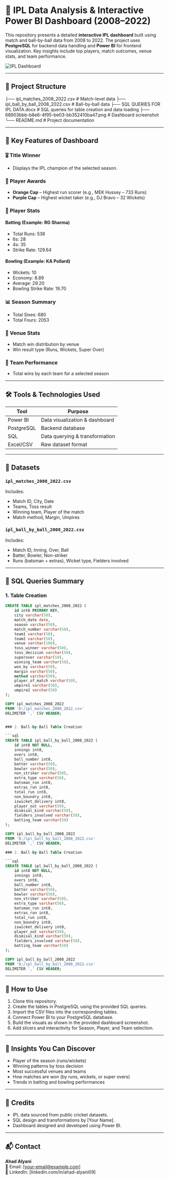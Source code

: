 # 🏏 IPL Data Analysis & Interactive Power BI Dashboard (2008–2022)

This repository presents a detailed **interactive IPL dashboard** built using match and ball-by-ball data from 2008 to 2022. The project uses **PostgreSQL** for backend data handling and **Power BI** for frontend visualization. Key insights include top players, match outcomes, venue stats, and team performance.

![IPL Dashboard](./68903bbb-b8e6-4f95-be03-bb352410ba47.png)

---

## 📁 Project Structure

├── ipl_matches_2008_2022.csv # Match-level data
├── ipl_ball_by_ball_2008_2022.csv # Ball-by-ball data
├── SQL QUERIES FOR IPL DATA.docx # SQL queries for table creation and data loading
├── 68903bbb-b8e6-4f95-be03-bb352410ba47.png # Dashboard screenshot
└── README.md # Project documentation


---

## 🎯 Key Features of Dashboard

### 🎖️ Title Winner
- Displays the IPL champion of the selected season.

### 🧢 Player Awards
- **Orange Cap** – Highest run scorer (e.g., MEK Hussey – 733 Runs)
- **Purple Cap** – Highest wicket taker (e.g., DJ Bravo – 32 Wickets)

### 🏏 Player Stats
#### Batting (Example: RG Sharma)
- Total Runs: 538  
- 6s: 28  
- 4s: 35  
- Strike Rate: 129.64  

#### Bowling (Example: KA Pollard)
- Wickets: 10  
- Economy: 8.89  
- Average: 29.20  
- Bowling Strike Rate: 19.70  

### 📊 Season Summary
- Total Sixes: 680  
- Total Fours: 2053  

### 📍 Venue Stats
- Match win distribution by venue
- Win result type (Runs, Wickets, Super Over)

### 🧮 Team Performance
- Total wins by each team for a selected season

---

## 🛠️ Tools & Technologies Used

| Tool           | Purpose                        |
|----------------|-------------------------------|
| Power BI       | Data visualization & dashboard |
| PostgreSQL     | Backend database               |
| SQL            | Data querying & transformation |
| Excel/CSV      | Raw dataset format             |

---

## 📂 Datasets

### `ipl_matches_2008_2022.csv`
Includes:
- Match ID, City, Date
- Teams, Toss result
- Winning team, Player of the match
- Match method, Margin, Umpires

### `ipl_ball_by_ball_2008_2022.csv`
Includes:
- Match ID, Inning, Over, Ball
- Batter, Bowler, Non-striker
- Runs (batsman + extras), Wicket type, Fielders involved

---

## 🧾 SQL Queries Summary

### 1. Table Creation

```sql
CREATE TABLE ipl_matches_2008_2022 (
    id int8 PRIMARY KEY,
    city varchar(50),
    match_date date,
    season varchar(50),
    match_number varchar(50),
    team1 varchar(50),
    team2 varchar(50),
    venue varchar(100),
    toss_winner varchar(50),
    toss_decision varchar(50),
    superover varchar(50),
    winning_team varchar(50),
    won_by varchar(50),
    margin varchar(50),
    method varchar(50),
    player_of_match varchar(50),
    umpire1 varchar(50),
    umpire2 varchar(50)
);

COPY ipl_matches_2008_2022 
FROM 'D:/ipl_matches_2008_2022.csv' 
DELIMITER ',' CSV HEADER;


### 2. Ball-by-Ball Table Creation

```sql
CREATE TABLE ipl_ball_by_ball_2008_2022 (
    id int8 NOT NULL,
    innings int8,
    overs int8,
    ball_number int8,
    batter varchar(50),
    bowler varchar(50),
    non_striker varchar(50),
    extra_type varchar(50),
    batsman_run int8,
    extras_run int8,
    total_run int8,
    non_boundry int8,
    iswicket_delivery int8,
    player_out varchar(50),
    dismisal_kind varchar(50),
    fielders_involved varchar(50),
    batting_team varchar(50)
);

COPY ipl_ball_by_ball_2008_2022 
FROM 'D:/ipl_ball_by_ball_2008_2022.csv' 
DELIMITER ',' CSV HEADER;

### 2. Ball-by-Ball Table Creation

```sql
CREATE TABLE ipl_ball_by_ball_2008_2022 (
    id int8 NOT NULL,
    innings int8,
    overs int8,
    ball_number int8,
    batter varchar(50),
    bowler varchar(50),
    non_striker varchar(50),
    extra_type varchar(50),
    batsman_run int8,
    extras_run int8,
    total_run int8,
    non_boundry int8,
    iswicket_delivery int8,
    player_out varchar(50),
    dismisal_kind varchar(50),
    fielders_involved varchar(50),
    batting_team varchar(50)
);

COPY ipl_ball_by_ball_2008_2022 
FROM 'D:/ipl_ball_by_ball_2008_2022.csv' 
DELIMITER ',' CSV HEADER;
```

---

## 🚀 How to Use

1. Clone this repository.
2. Create the tables in PostgreSQL using the provided SQL queries.
3. Import the CSV files into the corresponding tables.
4. Connect Power BI to your PostgreSQL database.
5. Build the visuals as shown in the provided dashboard screenshot.
6. Add slicers and interactivity for Season, Player, and Team selection.

---

## 📌 Insights You Can Discover

- Player of the season (runs/wickets)
- Winning patterns by toss decision
- Most successful venues and teams
- How matches are won (by runs, wickets, or super overs)
- Trends in batting and bowling performances

---

## 🙌 Credits

- IPL data sourced from public cricket datasets.
- SQL design and transformations by [Your Name].
- Dashboard designed and developed using Power BI.

---

## 📬 Contact

**Ahad Alyani**  
📧 Email: [your-email@example.com]  
🔗 LinkedIn: [linkedin.com/in/ahad-alyani09]

